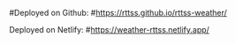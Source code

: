 #Deployed on Github: 
#https://rttss.github.io/rttss-weather/

Deployed on Netlify: 
#https://weather-rttss.netlify.app/
